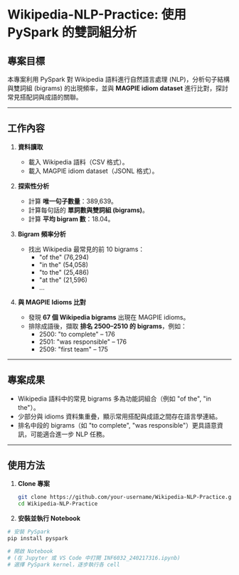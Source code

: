 # Wikipedia-NLP-Practice: 使用 PySpark 的雙詞組分析  

## 專案目標  
本專案利用 PySpark 對 Wikipedia 語料進行自然語言處理 (NLP)，分析句子結構與雙詞組 (bigrams) 的出現頻率，並與 **MAGPIE idiom dataset** 進行比對，探討常見搭配詞與成語的關聯。  

---

## 工作內容  

1. **資料讀取**  
   - 載入 Wikipedia 語料（CSV 格式）。  
   - 載入 MAGPIE idiom dataset（JSONL 格式）。  

2. **探索性分析**  
   - 計算 **唯一句子數量**：389,639。  
   - 計算每句話的 **單詞數與雙詞組 (bigrams)**。  
   - 計算 **平均 bigram 數**：18.04。  

3. **Bigram 頻率分析**  
   - 找出 Wikipedia 最常見的前 10 bigrams：  
     - "of the" (76,294)  
     - "in the" (54,058)  
     - "to the" (25,486)  
     - "at the" (21,596)  
     - …  

4. **與 MAGPIE Idioms 比對**  
   - 發現 **67 個 Wikipedia bigrams** 出現在 MAGPIE idioms。  
   - 排除成語後，擷取 **排名 2500–2510 的 bigrams**，例如：  
     - 2500: "to complete" – 176  
     - 2501: "was responsible" – 176  
     - 2509: "first team" – 175  

---

## 專案成果  
- Wikipedia 語料中的常見 bigrams 多為功能詞組合（例如 "of the", "in the"）。  
- 少部分與 idioms 資料集重疊，顯示常用搭配與成語之間存在語言學連結。  
- 排名中段的 bigrams（如 "to complete", "was responsible"）更具語意資訊，可能適合進一步 NLP 任務。  

---

## 使用方法  

1. **Clone 專案**  
   ```bash
   git clone https://github.com/your-username/Wikipedia-NLP-Practice.git
   cd Wikipedia-NLP-Practice
2. **安裝並執行 Notebook**

```bash
# 安裝 PySpark
pip install pyspark

# 開啟 Notebook
# (在 Jupyter 或 VS Code 中打開 INF6032_240217316.ipynb)
# 選擇 PySpark kernel，逐步執行各 cell
